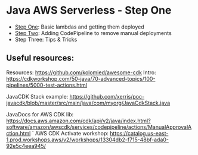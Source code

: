 # Java AWS Serverless - Step One

- [Step One](step_one): Basic lambdas and getting them deployed
- [Step Two](step_two): Adding CodePipeline to remove manual deployments
- Step Three: Tips & Tricks

## Useful resources:

Resources: https://github.com/kolomied/awesome-cdk
Intro: https://cdkworkshop.com/50-java/70-advanced-topics/100-pipelines/5000-test-actions.html

JavaCDK Stack example: https://github.com/xerris/poc-javacdk/blob/master/src/main/java/com/myorg/JavaCdkStack.java

JavaDocs for AWS CDK lib: https://docs.aws.amazon.com/cdk/api/v2/java/index.html?software/amazon/awscdk/services/codepipeline/actions/ManualApprovalAction.html
`
AWS CDK Activate workshop: https://catalog.us-east-1.prod.workshops.aws/v2/workshops/13304db2-f715-48bf-ada0-92e5c4eea945/
